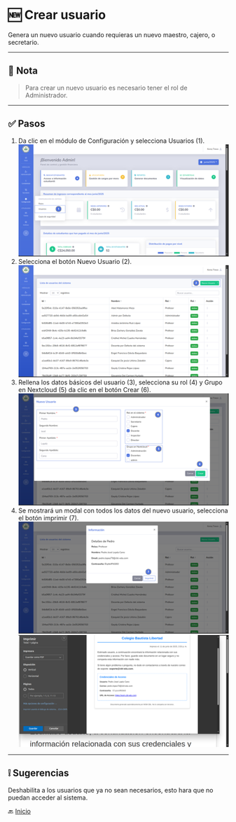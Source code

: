 # 🆕 Crear usuario

Genera un nuevo usuario cuando requieras un nuevo maestro, cajero, o secretario.

---

## 📝 Nota

> Para crear un nuevo usuario es necesario tener el rol de Administrador.
---

## ✅ Pasos

1. Da clic en el módulo de Configuración y selecciona Usuarios (1).
   ![](../../assets/Crear%20Usuario/1.png)
2. Selecciona el botón Nuevo Usuario (2).
   ![](../../assets/Crear%20Usuario/2.png)
3. Rellena los datos básicos del usuario (3), selecciona su rol (4) y Grupo en Nextcloud (5) da clic en el botón Crear (6).
   ![](../../assets/Crear%20Usuario/3.png)
4. Se mostrará un modal con todos los datos del nuevo usuario, selecciona el botón imprimir (7).
   ![](../../assets/Crear%20Usuario/4.png)
   ![](../../assets/Crear%20Usuario/5.png)
---

## ❕ Sugerencias

Deshabilita a los usuarios que ya no sean necesarios, esto hara que no puedan acceder al sistema.

🔙 [Inicio](../../Index.md)


